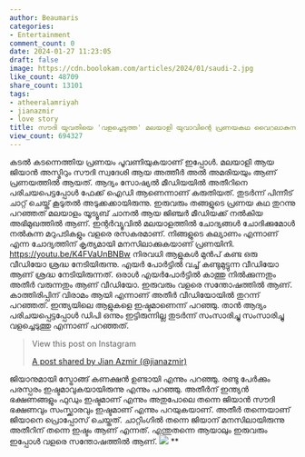 ```yaml
---
author: Beaumaris
categories:
- Entertainment
comment_count: 0
date: 2024-01-27 11:23:05
draft: false
image: https://cdn.boolokam.com/articles/2024/01/saudi-2.jpg
like_count: 48709
share_count: 13101
tags:
- atheeralamriyah
- jianazmir
- love story
title: സൗദി യുവതിയെ 'വളച്ചെടുത്ത' മലയാളി യുവാവിന്റെ പ്രണയകഥ വൈറലാകുന്നു
view_count: 694327
---
```


കടൽ കടന്നെത്തിയ പ്രണയം പൂവണിയുകയാണ് ഇപ്പോൾ. മലയാളി ആയ ജിയാൻ അസ്മിറും സൗദി സ്വദേശി ആയ അത്തീർ അൽ അമരിയയും ആണ് പ്രണയത്തിൽ ആയത്. ആദ്യം സോഷ്യൽ മീഡിയയിൽ അതീറിനെ പരിചയപെട്ടപ്പോൾ ഫേക്ക് ഐഡി ആണെന്നാണ് കരുതിയത്. തുടർന്ന് പിന്നീട് ചാറ്റ് ചെയ്ത് കൂടുതൽ അടുക്കക്കായിരുന്നു. ഇരുവരും തങ്ങളുടെ പ്രണയ കഥ തുറന്നു പറഞ്ഞത് മലയാളം യൂട്യൂബ് ചാനൽ ആയ ജിഞ്ചർ മീഡിയക്ക് നൽകിയ അഭിമുഖത്തിൽ ആണ്. ഇന്റർവ്യൂവിൽ മലയാളത്തിൽ ചോദ്യങ്ങൾ ചോദിക്കുമോൾ നൽകുന്ന മറുപടികളും വളരെ രസകരമാണ്. നിങ്ങളുടെ കല്യാണം എന്നാണ് എന്ന ചോദ്യത്തിന് കൃത്യമായി മനസിലാക്കുകയാണ് പ്രണയിനി. https://youtu.be/K4FVaUnBNBw നിരവധി ആളുകൾ മുൻപ് കണ്ട ഒരു വീഡിയോ ശ്രദ്ധ നേടിയിരുന്നു. എയർ പോർട്ടിൽ വച്ച് കണ്ടുമുട്ടുന്ന വീഡിയോ ആണ് ശ്രദ്ധ നേടിയിരുന്നത്. ഒരാൾ എയർപോർട്ടിൽ കാത്തു നിൽക്കുന്നതും അതീർ വരുന്നതും ആണ് വീഡിയോ. ഇരുവരും വളരെ സന്തോഷത്തിൽ ആണ്. കാത്തിരിപ്പിന് വിരാമം ആയി എന്നാണ് അതീർ വീഡിയോയിൽ തുറന്ന് പറഞ്ഞത്. ഇന്ത്യയിലെ ആളുകളെ ഇഷ്ടമാണെന്ന് പറഞ്ഞു. താൻ ആദ്യം പരിചയപ്പെട്ടപ്പോൾ ഡിപി ഒന്നും ഇട്ടിരുന്നില്ല തുടർന്ന് സംസാരിച്ചു സംസാരിച്ചു വളച്ചെടുത്തു എന്നാണ് പറഞ്ഞത്. 

> View this post on Instagram
> 
> [A post shared by Jian Azmir (@jianazmir)](https://www.instagram.com/reel/CnZKAG9Duyk/?utm_source=ig_embed&utm_campaign=loading)

ജിയാനുമായി സ്ട്രോങ്ങ്‌ കണക്ഷൻ ഉണ്ടായി എന്നും പറഞ്ഞു. രണ്ടു പേർക്കും പരസ്പരം ഇഷ്ടമാവുകയായിരുന്നു എന്നും പറഞ്ഞു. അതീർന് ഇന്ത്യൻ ഭക്ഷണങ്ങളും ഫുഡും ഇഷ്ടമാണ് എന്നും അതുപോലെ തന്നെ ജിയാൻ സൗദി ഭക്ഷണവും സംസ്ക്കാരവും ഇഷ്ടമാണ് എന്നും പറയുകയാണ്. അതീർ തന്നെയാണ് ജിയാനെ പ്രൊപ്പോസ് ചെയ്തത്. ചാറ്റിംഗിൽ തന്നെ ജിയാന് മനസിലായിരുന്നു അതീറിന് തന്നെ ഇഷ്ടം ആണ് എന്നത്. എന്തുതന്നെ ആയാലും ഇരുവരും ഇപ്പോൾ വളരെ സന്തോഷത്തിൽ ആണ്. ![](https://cdn.boolokam.com/articles/2024/01/saudi-2.jpg) **
